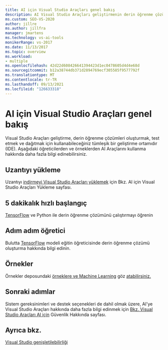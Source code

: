 ```yaml
---
title: AI için Visual Studio Araçları genel bakış
description: AI Visual Studio Araçları geliştirmenin derin öğrenme çözümleri oluşturmak, test etmek ve dağıtmak için kullanabileceğiniz tümleşik bir geliştirme ortamı (IDE) olduğunu öğrenin.
ms.custom: SEO-VS-2020
author: jillre
ms.author: jillfra
manager: jmartens
ms.technology: vs-ai-tools
monikerRange: vs-2017
ms.date: 11/13/2017
ms.topic: overview
ms.workload:
- multiple
ms.openlocfilehash: 42d22d608426641394423d1ec0478605d4d4e68d
ms.sourcegitcommit: b12a38744db371d2894769ecf305585f9577792f
ms.translationtype: MT
ms.contentlocale: tr-TR
ms.lasthandoff: 09/13/2021
ms.locfileid: "126633318"
---
```

# <a name="overview-of-visual-studio-tools-for-ai"></a>AI için Visual Studio Araçları genel bakış

Visual Studio Araçları geliştirme, derin öğrenme çözümleri oluşturmak, test etmek ve dağıtmak için kullanabileceğiniz tümleşik bir geliştirme ortamıdır (IDE). Aşağıdaki öğreticilerden ve örneklerden AI Araçlarını kullanma hakkında daha fazla bilgi edinebilirsiniz.

## <a name="install-the-extension"></a>Uzantıyı yükleme

Uzantıyı [indirmeyi Visual Studio Araçları yüklemek](installation.md) için Bkz. AI için Visual Studio Araçları Yükleme sayfası.

## <a name="5-minute-quickstart"></a>5 dakikalık hızlı başlangıç

[TensorFlow](tensorflow-local.md) ve Python ile derin öğrenme çözümünü çalıştırmayı öğrenin

## <a name="step-by-step-tutorial"></a>Adım adım öğretici

Bulutta [TensorFlow](tensorflow-vm.md) modeli eğitin öğreticisinde derin öğrenme çözümü oluşturma hakkında bilgi edinin.

## <a name="samples"></a>Örnekler

Örnekler deposundaki [örneklere ve Machine Learning](https://github.com/Microsoft/samples-for-ai) göz [atabilirsiniz.](https://gallery.cortanaintelligence.com/projects)

## <a name="next-steps"></a>Sonraki adımlar

Sistem gereksinimleri ve destek seçenekleri de dahil olmak üzere, AI'ye Visual Studio Araçları hakkında daha fazla bilgi edinmek için [Bkz. Visual Studio Araçları AI için](about-ai-tools.md) Güvenlik Hakkında sayfası.

## <a name="see-also"></a>Ayrıca bkz.
[Visual Studio genişletilebilirliği](../extensibility/index.yml?view=vs-2017&preserve-view=true)